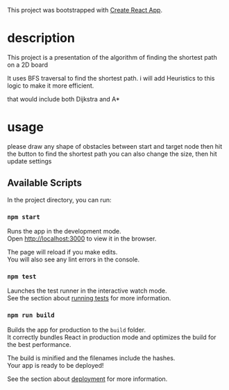 This project was bootstrapped with [Create React App](https://github.com/facebook/create-react-app).

# description
This project is a presentation of the algorithm of finding the shortest path on a 2D board

It uses BFS traversal to find the shortest path.
i will add Heuristics to this logic to make it more efficient.

that would include both Dijkstra and A*

# usage

please draw any shape of obstacles between start and target node
then hit the button to find the shortest path
you can also change the size, then hit update settings

## Available Scripts

In the project directory, you can run:

### `npm start`

Runs the app in the development mode.<br />
Open [http://localhost:3000](http://localhost:3000) to view it in the browser.

The page will reload if you make edits.<br />
You will also see any lint errors in the console.

### `npm test`

Launches the test runner in the interactive watch mode.<br />
See the section about [running tests](https://facebook.github.io/create-react-app/docs/running-tests) for more information.

### `npm run build`

Builds the app for production to the `build` folder.<br />
It correctly bundles React in production mode and optimizes the build for the best performance.

The build is minified and the filenames include the hashes.<br />
Your app is ready to be deployed!

See the section about [deployment](https://facebook.github.io/create-react-app/docs/deployment) for more information.

